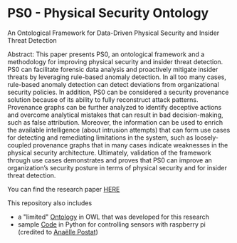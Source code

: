 # PS0 - Physical Security Ontology

An Ontological Framework for Data-Driven Physical Security and Insider Threat Detection

Abstract: This paper presents PS0, an ontological framework and a methodology for improving physical security and insider threat detection. PS0 can facilitate forensic data analysis and proactively mitigate insider threats by leveraging rule-based anomaly detection. In all too many cases, rule-based anomaly detection can detect deviations from organizational security policies. In addition, PS0 can be  considered a security provenance solution because of its ability to fully  reconstruct attack patterns. Provenance graphs can be further analyzed to identify deceptive actions and overcome analytical mistakes that can result in bad decision-making, such as false attribution. Moreover, the information can be used to enrich the  available intelligence (about  intrusion  attempts) that can form use cases for detecting and remediating limitations in the system,   such as loosely-coupled  provenance graphs that in  many cases indicate weaknesses in the physical security architecture.   Ultimately, validation of the framework through use cases demonstrates and proves that PS0 can improve an organization’s  security posture in terms of physical security and for insider threat detection.

You can find the research paper [HERE](https://github.com/Vasileios-Mavroeidis/pso/blob/master/Research:Scientific%20Paper/08508599.pdf)

This repository also includes 

* a "limited" [Ontology]() in OWL that was developed for this research 
* sample [Code]() in Python for controlling sensors with raspberry pi (credited to [Anaëlle Postat](https://www.linkedin.com/in/anaelle-postat/))
